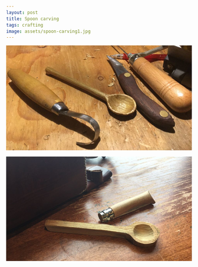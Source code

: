 ```yaml
---
layout: post
title: Spoon carving
tags: crafting
image: assets/spoon-carving1.jpg
---
```


![Spoon Carving1](assets/spoon-carving1.jpg)

![Spoon Carving2](assets/spoon-carving2.jpg)